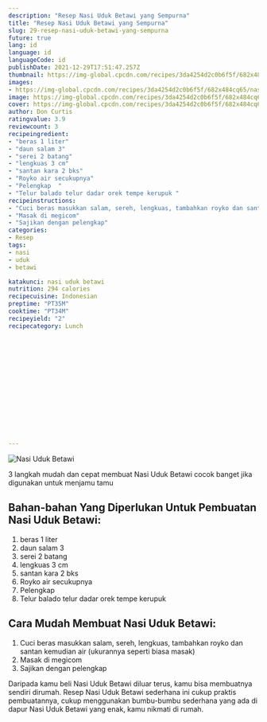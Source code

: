 ```yaml
---
description: "Resep Nasi Uduk Betawi yang Sempurna"
title: "Resep Nasi Uduk Betawi yang Sempurna"
slug: 29-resep-nasi-uduk-betawi-yang-sempurna
future: true
lang: id
language: id
languageCode: id
publishDate: 2021-12-29T17:51:47.257Z 
thumbnail: https://img-global.cpcdn.com/recipes/3da4254d2c0b6f5f/682x484cq65/nasi-uduk-betawi-foto-resep-utama.webp
images:
- https://img-global.cpcdn.com/recipes/3da4254d2c0b6f5f/682x484cq65/nasi-uduk-betawi-foto-resep-utama.webp
image: https://img-global.cpcdn.com/recipes/3da4254d2c0b6f5f/682x484cq65/nasi-uduk-betawi-foto-resep-utama.webp
cover: https://img-global.cpcdn.com/recipes/3da4254d2c0b6f5f/682x484cq65/nasi-uduk-betawi-foto-resep-utama.webp
author: Don Curtis
ratingvalue: 3.9
reviewcount: 3
recipeingredient:
- "beras 1 liter"
- "daun salam 3"
- "serei 2 batang"
- "lengkuas 3 cm"
- "santan kara 2 bks"
- "Royko air secukupnya"
- "Pelengkap  "
- "Telur balado telur dadar orek tempe kerupuk "
recipeinstructions:
- "Cuci beras masukkan salam, sereh, lengkuas, tambahkan royko dan santan kemudian air (ukurannya seperti biasa masak)"
- "Masak di megicom"
- "Sajikan dengan pelengkap"
categories:
- Resep
tags:
- nasi
- uduk
- betawi

katakunci: nasi uduk betawi 
nutrition: 294 calories
recipecuisine: Indonesian
preptime: "PT35M"
cooktime: "PT34M"
recipeyield: "2"
recipecategory: Lunch


     
    
    
    
    
    
    
    
    
    
    
      
    
---
```



![Nasi Uduk Betawi](https://img-global.cpcdn.com/recipes/3da4254d2c0b6f5f/682x484cq65/nasi-uduk-betawi-foto-resep-utama.webp)

3 langkah mudah dan cepat membuat  Nasi Uduk Betawi cocok banget jika digunakan untuk menjamu tamu

<!--inarticleads1-->

## Bahan-bahan Yang Diperlukan Untuk Pembuatan Nasi Uduk Betawi:

1. beras 1 liter
1. daun salam 3
1. serei 2 batang
1. lengkuas 3 cm
1. santan kara 2 bks
1. Royko air secukupnya
1. Pelengkap  
1. Telur balado telur dadar orek tempe kerupuk 



<!--inarticleads2-->

## Cara Mudah Membuat Nasi Uduk Betawi:

1. Cuci beras masukkan salam, sereh, lengkuas, tambahkan royko dan santan kemudian air (ukurannya seperti biasa masak)
1. Masak di megicom
1. Sajikan dengan pelengkap




Daripada kamu beli  Nasi Uduk Betawi  diluar terus, kamu  bisa membuatnya sendiri dirumah. Resep  Nasi Uduk Betawi  sederhana ini cukup praktis pembuatannya, cukup menggunakan bumbu-bumbu sederhana yang ada di dapur  Nasi Uduk Betawi  yang enak, kamu nikmati di rumah.
